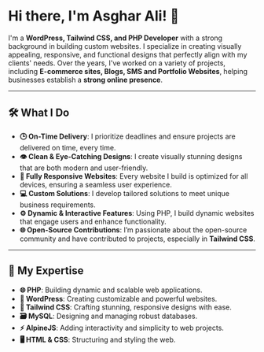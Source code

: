 # Hi there, I'm Asghar Ali! 👋

I'm a **WordPress, Tailwind CSS, and PHP Developer** with a strong background in building custom websites. I specialize in creating visually appealing, responsive, and functional designs that perfectly align with my clients' needs. Over the years, I've worked on a variety of projects, including **E-commerce sites, Blogs, SMS and Portfolio Websites**, helping businesses establish a **strong online presence**.

---

## 🛠️ **What I Do**

- **🕒 On-Time Delivery**: I prioritize deadlines and ensure projects are delivered on time, every time.
- **👁️ Clean & Eye-Catching Designs**: I create visually stunning designs that are both modern and user-friendly.
- **📱 Fully Responsive Websites**: Every website I build is optimized for all devices, ensuring a seamless user experience.
- **💻 Custom Solutions**: I develop tailored solutions to meet unique business requirements.
- **⚙️ Dynamic & Interactive Features**: Using PHP, I build dynamic websites that engage users and enhance functionality.
- **🌐 Open-Source Contributions**: I’m passionate about the open-source community and have contributed to projects, especially in **Tailwind CSS**.

---

## 🚀 **My Expertise**

- **🌐 PHP**: Building dynamic and scalable web applications.
- **📝 WordPress**: Creating customizable and powerful websites.
- **🎨 Tailwind CSS**: Crafting stunning, responsive designs with ease.
- **🗃️ MySQL**: Designing and managing robust databases.
- **⚡ AlpineJS**: Adding interactivity and simplicity to web projects.
- **🖥️ HTML & CSS**: Structuring and styling the web.

